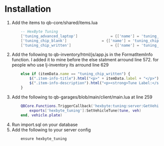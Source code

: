 # Installation
1. Add the items to qb-core/shared/items.lua
	```lua
		-- HexByte Tuning
		['tuning_advanced_laptop'] 				 = {['name'] = 'tuning_advanced_laptop', 			    	['label'] = 'Tuner Laptop', 				['weight'] = 2000, 		['type'] = 'item', 		['image'] = 'laptop.png', 			['unique'] = true, 		['useable'] = true, 	['shouldClose'] = true,	   ['combinable'] = nil,   ['description'] = 'With this laptop you can get your car on steroids or save it to a chip to sell to others.'},
		['tuning_chip_blank'] 				 = {['name'] = 'tuning_chip_blank', 			    	['label'] = 'Blank Tunerchip', 				['weight'] = 2000, 		['type'] = 'item', 		['image'] = 'tunerchip.png', 			['unique'] = false, 		['useable'] = false, 	['shouldClose'] = false,	   ['combinable'] = nil,   ['description'] = 'This is a blank tuner chip that has no data saved against it.'},
		['tuning_chip_written'] 				 = {['name'] = 'tuning_chip_written', 			    	['label'] = 'Written Tunerchip', 				['weight'] = 2000, 		['type'] = 'item', 		['image'] = 'tunerchip.png', 			['unique'] = true, 		['useable'] = true, 	['shouldClose'] = true,	   ['combinable'] = nil,   ['description'] = 'This chip contains a pre configured vehicle tune'},
	```
2. Add the following to qb-inventory/html/js/app.js in the FormatItemInfo function. I added it to mine before the else statment arround line 572. for people who use lj-inventory its arround line 629
	```js
		else if (itemData.name == "tuning_chip_written") {
			$(".item-info-title").html("<p>" + itemData.label + "</p>");
			$(".item-info-description").html("<p><strong>Tune Label:</strong>" + itemData.info.name +"</p>");
		} 
	```
3. Add the following to qb-garages/blob/main/client/main.lua at line 259
	```lua
		QBCore.Functions.TriggerCallback('hexbyte:tuning:server:GetVehicleTune', function(tune)
			exports['hexbyte_tuning']:SetVehicleTune(tune, veh)
		end, vehicle.plate)
	```
4. Run import.sql on your database
5. Add the following to your server config
	```
		ensure hexbyte_tuning
	```